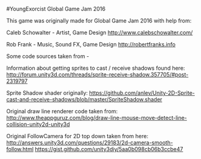#YoungExorcist
Global Game Jam 2016

This game was originally made for Global Game Jam 2016 with help from:

Caleb Schowalter - Artist, Game Design
http://www.calebschowalter.com/

Rob Frank - Music, Sound FX, Game Design
http://robertfranks.info

Some code sources taken from -

Information about getting sprites to cast / receive shadows found here: http://forum.unity3d.com/threads/sprite-receive-shadow.357705/#post-2319797

Sprite Shadow shader originally: https://github.com/anlev/Unity-2D-Sprite-cast-and-receive-shadows/blob/master/SpriteShadow.shader

Original draw line renderer code taken from: http://www.theappguruz.com/blog/draw-line-mouse-move-detect-line-collision-unity2d-unity3d

Original FollowCamera for 2D top down taken from here: http://answers.unity3d.com/questions/29183/2d-camera-smooth-follow.html https://gist.github.com/unity3diy/5aa0b098cb06b3ccbe47